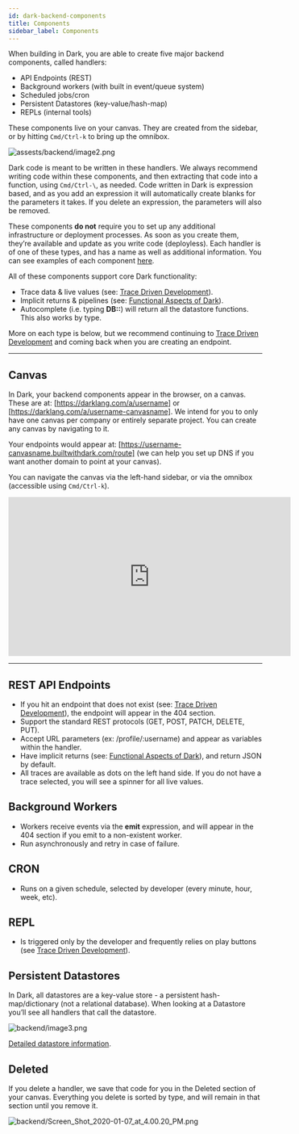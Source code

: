 ```yaml
---
id: dark-backend-components
title: Components
sidebar_label: Components
---
```


When building in Dark, you are able to create five major backend components,
called handlers:

- API Endpoints (REST)
- Background workers (with built in event/queue system)
- Scheduled jobs/cron
- Persistent Datastores (key-value/hash-map)
- REPLs (internal tools)

These components live on your canvas. They are created from the sidebar, or by
hitting `Cmd/Ctrl-k` to bring up the omnibox.

![assests/backend/image2.png](/img/backend/image2.png)

Dark code is meant to be written in these handlers. We always recommend writing
code within these components, and then extracting that code into a function,
using `Cmd/Ctrl-\`, as needed. Code written in Dark is expression based, and as
you add an expression it will automatically create blanks for the parameters it
takes. If you delete an expression, the parameters will also be removed.

These components **do not** require you to set up any additional infrastructure
or deployment processes. As soon as you create them, they’re available and
update as you write code (deployless). Each handler is of one of these types,
and has a name as well as additional information. You can see examples of each
component [here](https://darklang.com/a/sample-helloworld).

All of these components support core Dark functionality:

- Trace data & live values (see:
  [Trace Driven Development](trace-driven-development.md)).
- Implicit returns & pipelines (see:
  [Functional Aspects of Dark](functional-aspects.md)).
- Autocomplete (i.e. typing **DB::**) will return all the datastore functions.
  This also works by type.

More on each type is below, but we recommend continuing to
[Trace Driven Development](trace-driven-development.md) and coming back when you
are creating an endpoint.

---

## Canvas

In Dark, your backend components appear in the browser, on a canvas. These are
at: [https://darklang.com/a/username] or
[https://darklang.com/a/username-canvasname]. We intend for you to only have one
canvas per company or entirely separate project. You can create any canvas by
navigating to it.

Your endpoints would appear at:
[https://username-canvasname.builtwithdark.com/route] (we can help you set up
DNS if you want another domain to point at your canvas).

You can navigate the canvas via the left-hand sidebar, or via the omnibox
(accessible using `Cmd/Ctrl-k`).

<iframe width="560" height="315" src="https://www.youtube.com/embed/lJaIy6Z2V_g" frameborder="0" allow="accelerometer; autoplay; encrypted-media; gyroscope; picture-in-picture" allowfullscreen></iframe>

---

## REST API Endpoints

- If you hit an endpoint that does not exist (see:
  [Trace Driven Development](trace-driven-development.md)), the endpoint will
  appear in the 404 section.
- Support the standard REST protocols (GET, POST, PATCH, DELETE, PUT).
- Accept URL parameters (ex: /profile/:username) and appear as variables within
  the handler.
- Have implicit returns (see:
  [Functional Aspects of Dark](functional-aspects.md)), and return JSON by
  default.
- All traces are available as dots on the left hand side. If you do not have a
  trace selected, you will see a spinner for all live values.

## Background Workers

- Workers receive events via the **emit** expression, and will appear in the 404
  section if you emit to a non-existent worker.
- Run asynchronously and retry in case of failure.

## CRON

- Runs on a given schedule, selected by developer (every minute, hour, week,
  etc).

## REPL

- Is triggered only by the developer and frequently relies on play buttons (see
  [Trace Driven Development](trace-driven-development.md)).

## Persistent Datastores

In Dark, all datastores are a key-value store - a persistent hash-map/dictionary
(not a relational database). When looking at a Datastore you’ll see all handlers
that call the datastore.

![backend/image3.png](/img/backend/image3.png)

[Detailed datastore information](/reference/framework/datastores.md).

## Deleted

If you delete a handler, we save that code for you in the Deleted section of
your canvas. Everything you delete is sorted by type, and will remain in that
section until you remove it.

![backend/Screen_Shot_2020-01-07_at_4.00.20_PM.png](/img/backend/Screen_Shot_2020-01-07_at_4.00.20_PM.png)
